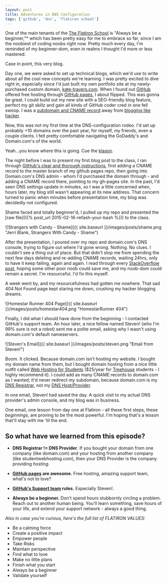 ```yaml
---
layout: post
title: Adventures in DNS Configuration
tags: ['github', 'dns', 'flatiron school']
---
```


One of the main tenants of the [The Flatiron School](http://flatironschool.com) is "Always be a beginner,"* which has been pretty easy for me to embrace so far, since I am the noobiest of coding noobs right now. Pretty much every day, I'm reminded of my beginner-dom, even in realms I thought I'd more or less mastered.

Case in point, this very blog.

Day one, we were asked to set up technical blogs, which we'd use to write about all the cool new concepts we're learning. I was pretty excited to dive right in, especially since I'd just built my own portfolio site at my newly-purchased custom domain, [kate-travers.com](www.kate-travers.com). When I found out [GitHub](https://github.com) offered free hosting through [GitHub pages](https://pages.github.com/), I about flipped. This was gonna be great. I could build out my new site with a SEO-friendly blog feature, perfect my git skillz and gain all kinds of GitHub coder cred in one fell swoop. I was a [subdomain and CNAME record](https://help.github.com/articles/setting-up-a-custom-domain-with-github-pages/) away from [blogging like hacker](http://tom.preston-werner.com/2008/11/17/blogging-like-a-hacker.html).

Now, this was not my first time at the DNS-configuration rodeo. I'd set up probably +10 domains over the past year, for myself, my friends, even a couple clients. I felt pretty comfortable navigating the GoDaddy's and Domain.com's of the world.

Yeah...you know where this is going. Cue the [klaxon](https://soundcloud.com/shockedandawed/john-hodgmans-klaxon).

The night before I was to present my first blog post to the class, I ran through [GitHub's clear and thorough instructions](https://help.github.com/articles/setting-up-a-custom-domain-with-github-pages/), first adding a CNAME record to the master branch of my github pages repo, then going into Domain.com's DNS admin - whom I'd purchased the domain through - and adding a CNAME record there, pointing to my gh-pages site. In the past, I'd seen DNS settings update in minutes, so I was a little concerned when, hours later, my blog still wasn't appearing at its new address. That concern turned to panic when minutes before presentation time, my blog was decidedly not configured.

Shame faced and totally beginner'd, I pulled up my repo and presented the [raw file](({% post_url 2015-02-16-refash-your-bash %})) to the class.

![Strangers with Candy - Shame]({{ site.baseurl }}/images/posts/shame.png "Jerri Blank, Strangers With Candy - Shame")

After the presentation, I poured over my repo and domain.com's DNS console, trying to figure out where I'd gone wrong. Nothing. No clues. I couldn't see a thing out of place. But that didn't stop me from spending the next few days deleting and re-adding CNAME records, waiting 24hrs, only to have it keep failing, again and again. I read through every [StackOverflow post](http://stackoverflow.com/search?q=github+pages+custom+domain), hoping some other poor noob could save me, and my noob-dom could remain a secret. I'm resourceful. I'd fix this myself.

A week went by, and my resourcefulness had gotten me nowhere. That sad 404 Not Found page kept staring me down, crushing my hacker blogging dreams.

![Homestar Runner 404 Page]({{ site.baseurl }}/images/posts/homestar404.png "HomestarRunner 404")

Finally, I did what I should have done from the beginning - I contacted GitHub's support team. An hour later, a nice fellow named Steven! (who I'm 99% sure is not a robot) sent me a polite email, asking why I wasn't using domain.com's default nameservers.

![Steven's Email]({{ site.baseurl }}/images/posts/steven.png "Email from Steven!")

Boom. It clicked. Because domain.com isn't hosting my website. I bought my domain name from them, but I bought domain hosting from a nice little outfit called [Web Hosting for Students](http://webhostingforstudents.com/) ($25/year for [Treehouse](http://teamtreehouse.com/) students - I highly recommend it). I could add as many CNAME records to domain.com as I wanted; it'd never redirect my subdomain, because domain.com is my [DNS Registrar](http://en.wikipedia.org/wiki/Domain_name_registrar), not my [DNS Host/Provider](http://en.wikipedia.org/wiki/DNS_hosting_service).

In one email, Steven! had saved the day. A quick visit to my actual DNS provider's admin console, and my blog was in business.

One email, one lesson from day one at Flatiron - all these first steps, these _beginnings_, are proving to be the most powerful. I'm hoping that's a lesson that'll stay with me 'til the end.


## So what have we learned from this episode?

+ **DNS Registrar != DNS Provider**. If you bought your domain from one company (like domain.com) and your hosting from another company (like studentwebhosting.com), then your DNS Provider is the company providing _hosting._

+ **[GitHub pages](https://pages.github.com/) are awesome.** Free hosting, amazing support team, what's not to love?

+ **[GitHub's Support team](https://contact.github.com/) rules.** Especially Steven!.

+ **Always be a beginner.**  Don't spend hours stubbornly circling a problem. Reach out to another human being. You'll learn something, save hours of your life, and extend your support network - always a good thing.


_Also in case you're curious, here's the full list of FLATIRON VALUES:_

+ Be a calming force
+ Create a positive impact
+ Empower people
+ Take Risks
+ Maintain perspective
+ Find what to love
+ Make no little plans
+ Finish what you start
+ Always be a beginner
+ Validate yourself
